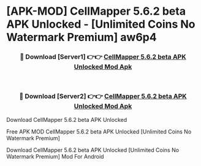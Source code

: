 # [APK-MOD] CellMapper 5.6.2 beta APK Unlocked - [Unlimited Coins No Watermark Premium] aw6p4



<div align="center">
<h3>🔴 Download [Server1] 👉👉 <a href="https://momento.my/?title=CellMapper_5.6.2_beta_APK_Unlocked">CellMapper 5.6.2 beta APK Unlocked Mod Apk</a></h3><br>

<h3>🔴 Download [Server2] 👉👉 <a href="https://momento.my/?title=CellMapper_5.6.2_beta_APK_Unlocked">CellMapper 5.6.2 beta APK Unlocked Mod Apk</a></h3>
</div>



Download CellMapper 5.6.2 beta APK Unlocked 

Free APK MOD CellMapper 5.6.2 beta APK Unlocked [Unlimited Coins No Watermark Premium]

Download CellMapper 5.6.2 beta APK Unlocked [Unlimited Coins No Watermark Premium] Mod For Android
